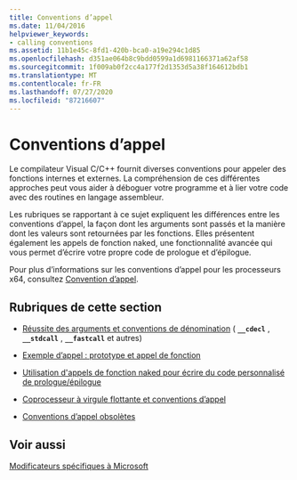 ```yaml
---
title: Conventions d’appel
ms.date: 11/04/2016
helpviewer_keywords:
- calling conventions
ms.assetid: 11b1e45c-8fd1-420b-bca0-a19e294c1d85
ms.openlocfilehash: d351ae064b8c9bdd0599a1d6981166371a62af58
ms.sourcegitcommit: 1f009ab0f2cc4a177f2d1353d5a38f164612bdb1
ms.translationtype: MT
ms.contentlocale: fr-FR
ms.lasthandoff: 07/27/2020
ms.locfileid: "87216607"
---
```

# <a name="calling-conventions"></a>Conventions d’appel

Le compilateur Visual C/C++ fournit diverses conventions pour appeler des fonctions internes et externes. La compréhension de ces différentes approches peut vous aider à déboguer votre programme et à lier votre code avec des routines en langage assembleur.

Les rubriques se rapportant à ce sujet expliquent les différences entre les conventions d’appel, la façon dont les arguments sont passés et la manière dont les valeurs sont retournées par les fonctions. Elles présentent également les appels de fonction naked, une fonctionnalité avancée qui vous permet d’écrire votre propre code de prologue et d’épilogue.

Pour plus d’informations sur les conventions d’appel pour les processeurs x64, consultez [Convention d’appel](../build/x64-calling-convention.md).

## <a name="topics-in-this-section"></a>Rubriques de cette section

- [Réussite des arguments et conventions de dénomination](../cpp/argument-passing-and-naming-conventions.md) ( **`__cdecl`** , **`__stdcall`** , **`__fastcall`** et autres)

- [Exemple d’appel : prototype et appel de fonction](../cpp/calling-example-function-prototype-and-call.md)

- [Utilisation d'appels de fonction naked pour écrire du code personnalisé de prologue/épilogue](../cpp/naked-function-calls.md)

- [Coprocesseur à virgule flottante et conventions d’appel](../cpp/floating-point-coprocessor-and-calling-conventions.md)

- [Conventions d’appel obsolètes](../cpp/obsolete-calling-conventions.md)

## <a name="see-also"></a>Voir aussi

[Modificateurs spécifiques à Microsoft](../cpp/microsoft-specific-modifiers.md)

